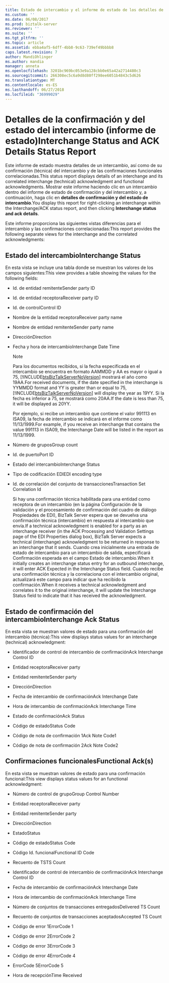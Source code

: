 ```yaml
---
title: Estado de intercambio y el informe de estado de los detalles de confirmación | Microsoft Docs
ms.custom: ''
ms.date: 06/08/2017
ms.prod: biztalk-server
ms.reviewer: ''
ms.suite: ''
ms.tgt_pltfrm: ''
ms.topic: article
ms.assetid: ebba4af5-6dff-4bb8-9c63-739ef49bbbb8
caps.latest.revision: 7
author: MandiOhlinger
ms.author: mandia
manager: anneta
ms.openlocfilehash: 3201bc969bc053e9a128cbb0e65a42a2714480c3
ms.sourcegitcommit: 266308ec5c6a9d8d80ff298ee6051b4843c5d626
ms.translationtype: MT
ms.contentlocale: es-ES
ms.lasthandoff: 06/27/2018
ms.locfileid: "36999029"
---
```

# <a name="interchange-status-and-ack-details-status-report"></a><span data-ttu-id="13ff0-102">Detalles de la confirmación y del estado del intercambio (informe de estado)</span><span class="sxs-lookup"><span data-stu-id="13ff0-102">Interchange Status and ACK Details Status Report</span></span>
<span data-ttu-id="13ff0-103">Este informe de estado muestra detalles de un intercambio, así como de su confirmación (técnica) del intercambio y de las confirmaciones funcionales correlacionadas.</span><span class="sxs-lookup"><span data-stu-id="13ff0-103">This status report displays details of an interchange and its correlated interchange (technical) acknowledgment and functional acknowledgments.</span></span> <span data-ttu-id="13ff0-104">Mostrar este informe haciendo clic en un intercambio dentro del informe de estado de confirmación y del intercambio y, a continuación, haga clic en **detalles de confirmación y del estado de intercambio**.</span><span class="sxs-lookup"><span data-stu-id="13ff0-104">You display this report for right-clicking an interchange within the Interchange/ACK status report, and then clicking **Interchange status and ack details**.</span></span>  
  
 <span data-ttu-id="13ff0-105">Este informe proporciona las siguientes vistas diferencias para el intercambio y las confirmaciones correlacionadas:</span><span class="sxs-lookup"><span data-stu-id="13ff0-105">This report provides the following separate views for the interchange and the correlated acknowledgments:</span></span>  
  
## <a name="interchange-status"></a><span data-ttu-id="13ff0-106">Estado del intercambio</span><span class="sxs-lookup"><span data-stu-id="13ff0-106">Interchange Status</span></span>  
 <span data-ttu-id="13ff0-107">En esta vista se incluye una tabla donde se muestran los valores de los campos siguientes:</span><span class="sxs-lookup"><span data-stu-id="13ff0-107">This view provides a table showing the values for the following fields:</span></span>  
  
- <span data-ttu-id="13ff0-108">Id. de entidad remitente</span><span class="sxs-lookup"><span data-stu-id="13ff0-108">Sender party ID</span></span>  
  
- <span data-ttu-id="13ff0-109">Id. de entidad receptora</span><span class="sxs-lookup"><span data-stu-id="13ff0-109">Receiver party ID</span></span>  
  
- <span data-ttu-id="13ff0-110">Id. de control</span><span class="sxs-lookup"><span data-stu-id="13ff0-110">Control ID</span></span>  
  
- <span data-ttu-id="13ff0-111">Nombre de la entidad receptora</span><span class="sxs-lookup"><span data-stu-id="13ff0-111">Receiver party name</span></span>  
  
- <span data-ttu-id="13ff0-112">Nombre de entidad remitente</span><span class="sxs-lookup"><span data-stu-id="13ff0-112">Sender party name</span></span>  
  
- <span data-ttu-id="13ff0-113">Dirección</span><span class="sxs-lookup"><span data-stu-id="13ff0-113">Direction</span></span>  
  
- <span data-ttu-id="13ff0-114">Fecha y hora de intercambio</span><span class="sxs-lookup"><span data-stu-id="13ff0-114">Interchange Date Time</span></span>  
  
  > [!NOTE]
  >  <span data-ttu-id="13ff0-115">Para los documentos recibidos, si la fecha especificada en el intercambio se encuentra en formato AAMMDD y AA es mayor o igual a 75, [!INCLUDE[btsBizTalkServerNoVersion](../includes/btsbiztalkservernoversion-md.md)] mostrará el año como 19AA.</span><span class="sxs-lookup"><span data-stu-id="13ff0-115">For received documents, if the date specified in the interchange is YYMMDD format and YY is greater than or equal to 75, [!INCLUDE[btsBizTalkServerNoVersion](../includes/btsbiztalkservernoversion-md.md)] will display the year as 19YY.</span></span> <span data-ttu-id="13ff0-116">Si la fecha es inferior a 75, se mostrará como 20AA.</span><span class="sxs-lookup"><span data-stu-id="13ff0-116">If the date is less than 75, it will be displayed as 20YY.</span></span>  
  > 
  >  <span data-ttu-id="13ff0-117">Por ejemplo, si recibe un intercambio que contiene el valor 991113 en ISA09, la fecha de intercambio se indicará en el informe como 11/13/1999.</span><span class="sxs-lookup"><span data-stu-id="13ff0-117">For example, if you receive an interchange that contains the value 991113 in ISA09, the Interchange Date will be listed in the report as 11/13/1999.</span></span>  
  
- <span data-ttu-id="13ff0-118">Número de grupos</span><span class="sxs-lookup"><span data-stu-id="13ff0-118">Group count</span></span>  
  
- <span data-ttu-id="13ff0-119">Id. de puerto</span><span class="sxs-lookup"><span data-stu-id="13ff0-119">Port ID</span></span>  
  
- <span data-ttu-id="13ff0-120">Estado del intercambio</span><span class="sxs-lookup"><span data-stu-id="13ff0-120">Interchange Status</span></span>  
  
- <span data-ttu-id="13ff0-121">Tipo de codificación EDI</span><span class="sxs-lookup"><span data-stu-id="13ff0-121">EDI encoding type</span></span>  
  
- <span data-ttu-id="13ff0-122">Id. de correlación del conjunto de transacciones</span><span class="sxs-lookup"><span data-stu-id="13ff0-122">Transaction Set Correlation Id</span></span>  
  
  <span data-ttu-id="13ff0-123">Si hay una confirmación técnica habilitada para una entidad como receptora de un intercambio (en la página Configuración de la validación y el procesamiento de confirmación del cuadro de diálogo Propiedades de EDI), BizTalk Server espera que se devuelva una confirmación técnica (intercambio) en respuesta al intercambio que envía.</span><span class="sxs-lookup"><span data-stu-id="13ff0-123">If a technical acknowledgment is enabled for a party as an interchange receiver (in the ACK Processing and Validation Settings page of the EDI Properties dialog box), BizTalk Server expects a technical (interchange) acknowledgment to be returned in response to an interchange that it sends.</span></span> <span data-ttu-id="13ff0-124">Cuando crea inicialmente una entrada de estado de intercambio para un intercambio de salida, especificará Confirmación esperada en el campo Estado de intercambio.</span><span class="sxs-lookup"><span data-stu-id="13ff0-124">When it initially creates an interchange status entry for an outbound interchange, it will enter ACK Expected in the Interchange Status field.</span></span> <span data-ttu-id="13ff0-125">Cuando recibe una confirmación técnica y la correlaciona con el intercambio original, actualizará este campo para indicar que ha recibido la confirmación.</span><span class="sxs-lookup"><span data-stu-id="13ff0-125">When it receives a technical acknowledgment and correlates it to the original interchange, it will update the Interchange Status field to indicate that it has received the acknowledgment.</span></span>  
  
## <a name="interchange-ack-status"></a><span data-ttu-id="13ff0-126">Estado de confirmación del intercambio</span><span class="sxs-lookup"><span data-stu-id="13ff0-126">Interchange Ack Status</span></span>  
 <span data-ttu-id="13ff0-127">En esta vista se muestran valores de estado para una confirmación del intercambio (técnica):</span><span class="sxs-lookup"><span data-stu-id="13ff0-127">This view displays status values for an interchange (technical) acknowledgment:</span></span>  
  
-   <span data-ttu-id="13ff0-128">Identificador de control de intercambio de confirmación</span><span class="sxs-lookup"><span data-stu-id="13ff0-128">Ack Interchange Control ID</span></span>  
  
-   <span data-ttu-id="13ff0-129">Entidad receptora</span><span class="sxs-lookup"><span data-stu-id="13ff0-129">Receiver party</span></span>  
  
-   <span data-ttu-id="13ff0-130">Entidad remitente</span><span class="sxs-lookup"><span data-stu-id="13ff0-130">Sender party</span></span>  
  
-   <span data-ttu-id="13ff0-131">Dirección</span><span class="sxs-lookup"><span data-stu-id="13ff0-131">Direction</span></span>  
  
-   <span data-ttu-id="13ff0-132">Fecha de intercambio de confirmación</span><span class="sxs-lookup"><span data-stu-id="13ff0-132">Ack Interchange Date</span></span>  
  
-   <span data-ttu-id="13ff0-133">Hora de intercambio de confirmación</span><span class="sxs-lookup"><span data-stu-id="13ff0-133">Ack Interchange Time</span></span>  
  
-   <span data-ttu-id="13ff0-134">Estado de confirmación</span><span class="sxs-lookup"><span data-stu-id="13ff0-134">Ack Status</span></span>  
  
-   <span data-ttu-id="13ff0-135">Código de estado</span><span class="sxs-lookup"><span data-stu-id="13ff0-135">Status Code</span></span>  
  
-   <span data-ttu-id="13ff0-136">Código de nota de confirmación 1</span><span class="sxs-lookup"><span data-stu-id="13ff0-136">Ack Note Code1</span></span>  
  
-   <span data-ttu-id="13ff0-137">Código de nota de confirmación 2</span><span class="sxs-lookup"><span data-stu-id="13ff0-137">Ack Note Code2</span></span>  
  
## <a name="functional-acks"></a><span data-ttu-id="13ff0-138">Confirmaciones funcionales</span><span class="sxs-lookup"><span data-stu-id="13ff0-138">Functional Ack(s)</span></span>  
 <span data-ttu-id="13ff0-139">En esta vista se muestran valores de estado para una confirmación funcional:</span><span class="sxs-lookup"><span data-stu-id="13ff0-139">This view displays status values for an functional acknowledgment:</span></span>  
  
-   <span data-ttu-id="13ff0-140">Número de control de grupo</span><span class="sxs-lookup"><span data-stu-id="13ff0-140">Group Control Number</span></span>  
  
-   <span data-ttu-id="13ff0-141">Entidad receptora</span><span class="sxs-lookup"><span data-stu-id="13ff0-141">Receiver party</span></span>  
  
-   <span data-ttu-id="13ff0-142">Entidad remitente</span><span class="sxs-lookup"><span data-stu-id="13ff0-142">Sender party</span></span>  
  
-   <span data-ttu-id="13ff0-143">Dirección</span><span class="sxs-lookup"><span data-stu-id="13ff0-143">Direction</span></span>  
  
-   <span data-ttu-id="13ff0-144">Estado</span><span class="sxs-lookup"><span data-stu-id="13ff0-144">Status</span></span>  
  
-   <span data-ttu-id="13ff0-145">Código de estado</span><span class="sxs-lookup"><span data-stu-id="13ff0-145">Status Code</span></span>  
  
-   <span data-ttu-id="13ff0-146">Código Id. funcional</span><span class="sxs-lookup"><span data-stu-id="13ff0-146">Functional ID Code</span></span>  
  
-   <span data-ttu-id="13ff0-147">Recuento de TS</span><span class="sxs-lookup"><span data-stu-id="13ff0-147">TS Count</span></span>  
  
-   <span data-ttu-id="13ff0-148">Identificador de control de intercambio de confirmación</span><span class="sxs-lookup"><span data-stu-id="13ff0-148">Ack Interchange Control ID</span></span>  
  
-   <span data-ttu-id="13ff0-149">Fecha de intercambio de confirmación</span><span class="sxs-lookup"><span data-stu-id="13ff0-149">Ack Interchange Date</span></span>  
  
-   <span data-ttu-id="13ff0-150">Hora de intercambio de confirmación</span><span class="sxs-lookup"><span data-stu-id="13ff0-150">Ack Interchange Time</span></span>  
  
-   <span data-ttu-id="13ff0-151">Número de conjuntos de transacciones entregados</span><span class="sxs-lookup"><span data-stu-id="13ff0-151">Delivered TS Count</span></span>  
  
-   <span data-ttu-id="13ff0-152">Recuento de conjuntos de transacciones aceptados</span><span class="sxs-lookup"><span data-stu-id="13ff0-152">Accepted TS Count</span></span>  
  
-   <span data-ttu-id="13ff0-153">Código de error 1</span><span class="sxs-lookup"><span data-stu-id="13ff0-153">ErrorCode 1</span></span>  
  
-   <span data-ttu-id="13ff0-154">Código de error 2</span><span class="sxs-lookup"><span data-stu-id="13ff0-154">ErrorCode 2</span></span>  
  
-   <span data-ttu-id="13ff0-155">Código de error 3</span><span class="sxs-lookup"><span data-stu-id="13ff0-155">ErrorCode 3</span></span>  
  
-   <span data-ttu-id="13ff0-156">Código de error 4</span><span class="sxs-lookup"><span data-stu-id="13ff0-156">ErrorCode 4</span></span>  
  
-   <span data-ttu-id="13ff0-157">ErrorCode 5</span><span class="sxs-lookup"><span data-stu-id="13ff0-157">ErrorCode 5</span></span>  
  
-   <span data-ttu-id="13ff0-158">Hora de recepción</span><span class="sxs-lookup"><span data-stu-id="13ff0-158">Time Received</span></span>